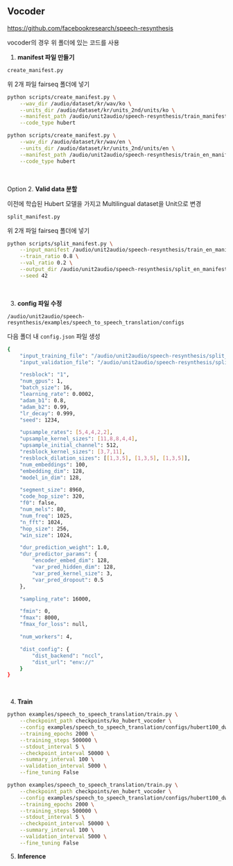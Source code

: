 ## Vocoder


https://github.com/facebookresearch/speech-resynthesis

vocoder의 경우 위 폴더에 있는 코드를 사용


1. **manifest 파일 만들기**



`create_manifest.py`

위 2개 파일 fairseq 폴더에 넣기

```bash
python scripts/create_manifest.py \
    --wav_dir /audio/dataset/kr/wav/ko \
    --units_dir /audio/dataset/kr/units_2nd/units/ko \
    --manifest_path /audio/unit2audio/speech-resynthesis/train_manifest.json \
    --code_type hubert

python scripts/create_manifest.py \
    --wav_dir /audio/dataset/kr/wav/en \
    --units_dir /audio/dataset/kr/units_2nd/units/en \
    --manifest_path /audio/unit2audio/speech-resynthesis/train_en_manifest.json \
    --code_type hubert

```

<br>

Option
2. **Valid data 분할**

이전에 학습된 Hubert 모델을 가지고 Multilingual dataset을 Unit으로 변경

`split_manifest.py`

위 2개 파일 fairseq 폴더에 넣기

```bash
python scripts/split_manifest.py \
    --input_manifest /audio/unit2audio/speech-resynthesis/train_en_manifest.json \
    --train_ratio 0.8 \
    --val_ratio 0.2 \
    --output_dir /audio/unit2audio/speech-resynthesis/split_en_manifests \
    --seed 42

```

<br>

3. **config 파일 수정**

`/audio/unit2audio/speech-resynthesis/examples/speech_to_speech_translation/configs`

다음 폴더 내 `config.json` 파일 생성

```bash
{
    "input_training_file": "/audio/unit2audio/speech-resynthesis/split_manifests/train_manifest.json",
    "input_validation_file": "/audio/unit2audio/speech-resynthesis/split_manifests/val_manifest.json",

    "resblock": "1",
    "num_gpus": 1,
    "batch_size": 16,
    "learning_rate": 0.0002,
    "adam_b1": 0.8,
    "adam_b2": 0.99,
    "lr_decay": 0.999,
    "seed": 1234,

    "upsample_rates": [5,4,4,2,2],
    "upsample_kernel_sizes": [11,8,8,4,4],
    "upsample_initial_channel": 512,
    "resblock_kernel_sizes": [3,7,11],
    "resblock_dilation_sizes": [[1,3,5], [1,3,5], [1,3,5]],
    "num_embeddings": 100,
    "embedding_dim": 128,
    "model_in_dim": 128,

    "segment_size": 8960,
    "code_hop_size": 320,
    "f0": false,
    "num_mels": 80,
    "num_freq": 1025,
    "n_fft": 1024,
    "hop_size": 256,
    "win_size": 1024,

    "dur_prediction_weight": 1.0,
    "dur_predictor_params": {
        "encoder_embed_dim": 128,
        "var_pred_hidden_dim": 128,
        "var_pred_kernel_size": 3,
        "var_pred_dropout": 0.5
    },

    "sampling_rate": 16000,

    "fmin": 0,
    "fmax": 8000,
    "fmax_for_loss": null,

    "num_workers": 4,

    "dist_config": {
        "dist_backend": "nccl",
        "dist_url": "env://"
    }
}

```

<br>


4. **Train**

```bash
python examples/speech_to_speech_translation/train.py \
    --checkpoint_path checkpoints/ko_hubert_vocoder \
    --config examples/speech_to_speech_translation/configs/hubert100_dw1.0.json \
    --training_epochs 2000 \
    --training_steps 500000 \
    --stdout_interval 5 \
    --checkpoint_interval 50000 \
    --summary_interval 100 \
    --validation_interval 5000 \
    --fine_tuning False 

python examples/speech_to_speech_translation/train.py \
    --checkpoint_path checkpoints/en_hubert_vocoder \
    --config examples/speech_to_speech_translation/configs/hubert100_dw1.0en.json \
    --training_epochs 2000 \
    --training_steps 500000 \
    --stdout_interval 5 \
    --checkpoint_interval 50000 \
    --summary_interval 100 \
    --validation_interval 5000 \
    --fine_tuning False 
```


5. **Inference**